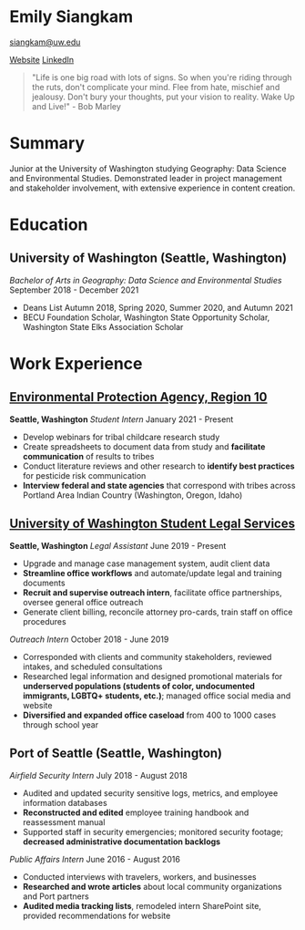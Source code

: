 # Emily Siangkam

siangkam@uw.edu

[Website](http://www.siangkamemily.weebly.com)
[LinkedIn](http://www.linkedin.com/in/emilysiangkam)

>"Life is one big road with lots of signs. So when you're riding through the ruts, don't complicate your mind. Flee from hate, mischief and jealousy. Don't bury your thoughts, put your vision to reality. Wake Up and Live!" - Bob Marley

# Summary

Junior at the University of Washington studying Geography: Data Science and Environmental Studies. Demonstrated leader in project management and stakeholder involvement, with extensive experience in content creation.

# Education

## University of Washington (Seattle, Washington)
*Bachelor of Arts in Geography: Data Science and Environmental Studies*
September 2018 - December 2021

- Deans List Autumn 2018, Spring 2020, Summer 2020, and Autumn 2021
- BECU Foundation Scholar, Washington State Opportunity Scholar, Washington State Elks Association Scholar

# Work Experience

## [Environmental Protection Agency, Region 10](https://www.epa.gov/aboutepa/epa-region-10-pacific-northwest)
**Seattle, Washington**
*Student Intern*
January 2021 - Present
- Develop webinars for tribal childcare research study
- Create spreadsheets to document data from study and **facilitate communication** of results to tribes
- Conduct literature reviews and other research to **identify best practices** for pesticide risk communication
- **Interview federal and state agencies** that correspond with tribes across Portland Area Indian Country (Washington, Oregon, Idaho)

## [University of Washington Student Legal Services](http://depts.washington.edu/slsuw)
**Seattle, Washington**
*Legal Assistant*
June 2019 - Present
- Upgrade and manage case management system, audit client data
- **Streamline office workflows** and automate/update legal and training documents
- **Recruit and supervise outreach intern**, facilitate office partnerships, oversee general office outreach
- Generate client billing, reconcile attorney pro-cards, train staff on office procedures

*Outreach Intern*
October 2018 - June 2019
- Corresponded with clients and community stakeholders, reviewed intakes, and scheduled consultations
- Researched legal information and designed promotional materials for **underserved populations (students of color, undocumented immigrants, LGBTQ+ students, etc.)**; managed office social media and website
- **Diversified and expanded office caseload** from 400 to 1000 cases through school year

## Port of Seattle (Seattle, Washington)
*Airfield Security Intern*
July 2018 - August 2018
- Audited and updated security sensitive logs, metrics, and employee information databases
- **Reconstructed and edited** employee training handbook and reassessment manual
- Supported staff in security emergencies; monitored security footage; **decreased administrative documentation backlogs**

*Public Affairs Intern*
June 2016 - August 2016
- Conducted interviews with travelers, workers, and businesses
- **Researched and wrote articles** about local community organizations and Port partners
- **Audited media tracking lists**, remodeled intern SharePoint site, provided recommendations for website
